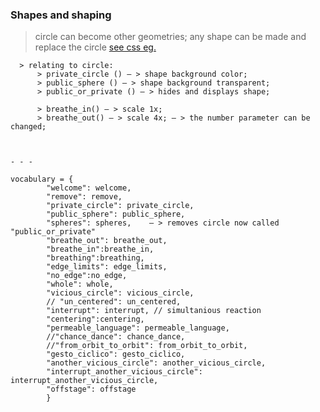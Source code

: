     
    
    
### Shapes and shaping
    
> circle can become other geometries; any shape can be made and replace the circle [see css eg.](https://css-tricks.com/the-shapes-of-css/)
    
      > relating to circle:
          > private_circle () — > shape background color;
          > public_sphere () — > shape background transparent;
          > public_or_private () — > hides and displays shape;
          
          > breathe_in() — > scale 1x;
          > breathe_out() — > scale 4x; — > the number parameter can be changed;
          
     
    
    - - - 
  
    vocabulary = { 
            "welcome": welcome,  
            "remove": remove,
            "private_circle": private_circle, 
            "public_sphere": public_sphere,            
            "spheres": spheres,    — > removes circle now called "public_or_private"       
            "breathe_out": breathe_out,
            "breathe_in":breathe_in,
            "breathing":breathing,            
            "edge_limits": edge_limits,   
            "no_edge":no_edge,          
            "whole": whole,                        
            "vicious_circle": vicious_circle,
            // "un_centered": un_centered,
            "interrupt": interrupt, // simultanious reaction
            "centering":centering,            
            "permeable_language": permeable_language,
            //"chance_dance": chance_dance,
            //"from_orbit_to_orbit": from_orbit_to_orbit,
            "gesto_ciclico": gesto_ciclico,
            "another_vicious_circle": another_vicious_circle,
            "interrupt_another_vicious_circle": interrupt_another_vicious_circle,
            "offstage": offstage
            } 
